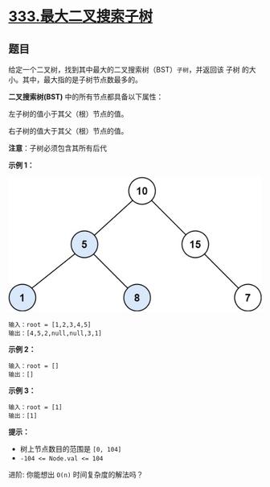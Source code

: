 # [333.最大二叉搜索子树](https://leetcode.cn/problems/largest-bst-subtree/)

## 题目

给定一个二叉树，找到其中最大的二叉搜索树（BST）`子树`，并返回该
子树
的大小。其中，最大指的是子树节点数最多的。

**二叉搜索树(BST)** 中的所有节点都具备以下属性：

左子树的值小于其父（根）节点的值。

右子树的值大于其父（根）节点的值。

**注意**：子树必须包含其所有后代

**示例 1：**

![case1](./../../../resources/leetcode/leetcode0333/1.jpg)

    输入：root = [1,2,3,4,5]
    输出：[4,5,2,null,null,3,1]

**示例 2：**

    输入：root = []
    输出：[]

**示例 3：**

    输入：root = [1]
    输出：[1]

**提示：**

- 树上节点数目的范围是 `[0, 104]`
- `-104 <= Node.val <= 104`

进阶: 你能想出 `O(n)` 时间复杂度的解法吗？
